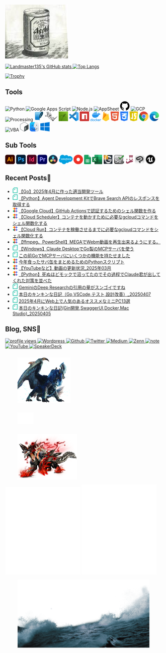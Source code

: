 <!-- - 👋 Hi, I’m @Landmaster135
- 👀 I’m interested in ...
- 🌱 I’m currently learning ...
- 💞️ I’m looking to collaborate on ...
- 📫 How to reach me ... -->

<!---
Landmaster135/Landmaster135 is a ✨ special ✨ repository because its `README.md` (this file) appears on your GitHub profile.
You can click the Preview link to take a look at your changes.
--->

<!-- No stylesheet execept github-markdown-css is readable in GitHub -->
<!-- <link href="style/main.css" rel="stylesheet"></link> -->

<img width="40%" alt="kinkinbeer135ml" src="img/Decoration/beer.jpg">

<p align="left">
  <a href="https://github.com/anuraghazra/github-readme-stats">
    <img height="150.2em" alt="Landmaster135's GitHub stats" src="https://github-readme-stats.vercel.app/api/?username=Landmaster135&theme=tokyonight&show_icons=true" />
  </a>
  <a href="https://github.com/anuraghazra/github-readme-stats">
    <img height="150.2em" alt="Top Langs" src="https://github-readme-stats.vercel.app/api/top-langs/?username=Landmaster135&layout=compact&theme=tokyonight" />
  </a>
</p>
<p>
  <a href="https://github.com/ryo-ma/github-profile-trophy">
    <img height="100.2em" alt="Trophy" src="https://github-profile-trophy.vercel.app/?username=Landmaster135&theme=dracula&column=7" />
  </a>
</p>

## Tools
<p align="left">
<!--[START IMAGE LIST]-->
  <img height="30.2em" alt="Python" src="https://www.vectorlogo.zone/logos/python/python-icon.svg">
  <img height="30.2em" alt="Google Apps Script" src="https://upload.wikimedia.org/wikipedia/commons/2/2f/Google_Apps_Script.svg">
  <img height="30.2em" alt="Node.js" src="https://www.vectorlogo.zone/logos/nodejs/nodejs-icon.svg">
  <img height="30.2em" alt="AppSheet" src="https://upload.wikimedia.org/wikipedia/commons/5/52/AppSheet_Logo.svg">
  <img height="30.2em" alt="GitHub" src="img/Tools/github.png">
  <img height="30.2em" alt="GCP" src="https://www.vectorlogo.zone/logos/google_cloud/google_cloud-icon.svg">
  <img height="30.2em" alt="Processing" src="https://upload.wikimedia.org/wikipedia/commons/5/59/Processing_Logo_Clipped.svg">
  <img height="30.2em" alt="Sqlite" src="img/Tools/sqlite.png">
  <img height="30.2em" alt="Rhinoceros" src="img/Tools/rhinoceros.png">
  <img height="30.2em" alt="Grasshopper" src="img/Tools/grasshopper.jpg">
  <img height="30.2em" alt="Visual Studio Code" src="img/Tools/vscode.png">
  <img height="30.2em" alt="npm" src="img/Tools/npm.svg">
  <img height="30.2em" alt="Docker" src="img/Tools/docker.png">
  <img height="30.2em" alt="Firebase" src="img/Tools/firebase.png">
  <img height="30.2em" alt="HTML" src="img/Tools/html.png">
  <img height="30.2em" alt="CSS" src="img/Tools/css.png">
  <img height="30.2em" alt="JavaScript" src="img/Tools/javascript.png">
  <img height="30.2em" alt="Google Chrome" src="img/Tools/chrome.png">
  <img height="30.2em" alt="Microsoft Edge" src="img/Tools/edge.png">
  <img height="30.2em" alt="VBA" src="https://www.vectorlogo.zone/logos/microsoft_vb/microsoft_vb-icon.svg">
  <img height="30.2em" alt="Bash" src="img/Tools/bash.png">
  <img height="30.2em" alt="MacOS" src="img/Tools/macos.png">
  <img height="30.2em" alt="Windows" src="img/Tools/windows.png">
<!--[END IMAGE LIST]-->
</p>

## Sub Tools
<p align="left">
<!--[START IMAGE LIST]-->
  <img height="30.2em" alt="Illustrator" src="img/subTools/adobeIllustrator.png">
  <img height="30.2em" alt="Photoshop" src="img/subTools/adobePhotoshop.png">
  <img height="30.2em" alt="InDesign" src="img/subTools/adobeIndesign.png">
  <img height="30.2em" alt="Premiere Pro" src="img/subTools/adobePremierepro.png">
  <img height="30.2em" alt="Davinci Resolve" src="img/subTools/davinciResolve.png">
  <img height="30.2em" alt="Salesforce" src="img/subTools/salesforce.png">
  <img height="30.2em" alt="OutSystems" src="img/subTools/outsystems.png">
  <img height="30.2em" alt="Google Spreadsheet" src="img/subTools/gss.png">
  <img height="30.2em" alt="Excel" src="img/subTools/excel.png">
  <img height="30.2em" alt="Midas iGen" src="img/subTools/midasigen.png">
  <img height="30.2em" alt="Selenium" src="img/subTools/selenium.png">
  <img height="30.2em" alt="Jest" src="img/subTools/jest.png">
  <img height="30.2em" alt="Clip Studio" src="img/subTools/clipStudio.png">
  <img height="30.2em" alt="Unreal Engine" src="img/subTools/unrealEngine.png">
<!--[END IMAGE LIST]-->
</p>

## Recent Posts🐧

<!--[START POSTS LIST]-->
- ![](img/note.png) [【Go】2025年4月に作った適当開発ツール](https://note.com/kinkinbeer135ml/n/n561ec40b8786)
- ![](img/note.png) [【Python】Agent Development KitでBrave Search APIのレスポンスを取得する](https://note.com/kinkinbeer135ml/n/nb627265bdb2a)
- ![](img/endorphinbath.png) [【Google Cloud】GitHub Actionsで認証するためのシェル関数を作る](https://www.endorphinbath.com/gcp-shell-functions-for-github-actions-authentication/)
- ![](img/endorphinbath.png) [【Cloud Scheduler】コンテナを動かすために必要なgcloudコマンドをシェル関数化する](https://www.endorphinbath.com/cloud-scheduler-gcloud-commands-shell-functions/)
- ![](img/endorphinbath.png) [【Cloud Run】コンテナを稼働させるまでに必要なgcloudコマンドをシェル関数化する](https://www.endorphinbath.com/cloud-run-gcloud-commands-shell-functions/)
- ![](img/endorphinbath.png) [【ffmpeg、PowerShell】MEGAでWebm動画を再生出来るようにする。](https://www.endorphinbath.com/ffmpeg-webm-for-mega-with-powershell/)
- ![](img/note.png) [【Windows】Claude DesktopでGo製のMCPサーバを使う](https://note.com/kinkinbeer135ml/n/n80598479426d)
- ![](img/note.png) [この前GoでMCPサーバにいくつかの機能を持たせました](https://note.com/kinkinbeer135ml/n/ndb0d41e595ac)
- ![](img/endorphinbath.png) [今年食ったサバ缶をまとめるためのPythonスクリプト](https://www.endorphinbath.com/python-mackerel-of-the-year/)
- ![](img/endorphinbath.png) [【YouTubeなど】動画の更新状況_2025年03月](https://www.endorphinbath.com/kinkingame24bit-youtube-202503/)
- ![](img/endorphinbath.png) [【Python】死ぬほどモックで沼ってたのでその過程でClaude君が出してくれた対策を並べた](https://www.endorphinbath.com/python-mock-tips-from-claude/)
- ![](img/note.png) [GeminiのDeep Researchの引用の量がスンゴイですね](https://note.com/kinkinbeer135ml/n/ndcfed25435ab)
- ![](img/note.png) [本日のキンキンな日記（Go,VSCode,テスト,設計改善）_20250407](https://note.com/kinkinbeer135ml/n/ndb4f2658726e)
- ![](img/note.png) [2025年4月にWeb上で人気のあるオススメなミニPC13選](https://note.com/kinkinbeer135ml/n/ndba378089434)
- ![](img/note.png) [本日のキンキンな日記(Gin開発,SwaggerUI,Docker,Mac Studio)_20250405](https://note.com/kinkinbeer135ml/n/na4073ac67642)
<!--[END POSTS LIST]-->

## Blog, SNS🍺

<p>
  <a href="https://gpvc.arturio.dev" target="_blank" rel="noopener noreferrer">
    <img src="https://gpvc.arturio.dev/Landmaster135" alt="profile views" />
  </a>
  <a href="https://www.endorphinbath.com" target="_blank" rel="noopener noreferrer">
    <img alt="Wordpress" src="https://img.shields.io/badge/Wordpress-21759B.svg?&style=flat&logo=Wordpress&logoColor=white" />
  </a>
  <a href="https://github.com/Landmaster135" target="_blank" rel="noopener noreferrer">
    <img alt="Github" src="https://img.shields.io/badge/GitHub-%2312100E.svg?&style=flat&logo=Github&logoColor=white" />
  </a>
  <a href="https://twitter.com/penguinbeer1351" target="_blank" rel="noopener noreferrer">
    <img alt="Twitter" src="https://img.shields.io/badge/twitter-%231DA1F2.svg?&style=flat&logo=twitter&logoColor=white" />
  </a>
  <a href="https://qiita.com/Landmaster135" target="_blank" rel="noopener noreferrer">
    <img alt="Medium" src="https://img.shields.io/badge/qiita-55C500.svg?&style=flat&logo=qiita&logoColor=white" />
  </a>
  <a href="https://zenn.dev/kinkinbeer135ml" target="_blank" rel="noopener noreferrer">
    <img alt="Zenn" src="https://img.shields.io/badge/Zenn-3EA8FF.svg?&style=flat&logo=Zenn&logoColor=white" />
  </a>
  <a href="https://note.com/kinkinbeer135ml" target="_blank" rel="noopener noreferrer">
    <img alt="note" src="https://img.shields.io/badge/note-41C9B4.svg?&style=flat&logo=note&logoColor=white" />
  </a>
  <a href="https://www.youtube.com/channel/UC95FIAkqzrjyVlg1uWdYzlw" target="_blank" rel="noopener noreferrer">
    <img alt="YouTube" src="https://img.shields.io/badge/YouTube-FF0000.svg?style=flat&logo=YouTube&logoColor=white" />
  </a>
  <a href="https://speakerdeck.com/kinkinbeer135ml" target="_blank" rel="noopener noreferrer">
    <img alt="SpeakerDeck" src="https://img.shields.io/badge/SpeakerDeck-009287.svg?style=flat&logo=SpeakerDeck&logoColor=white" />
  </a>
</p>

<!-- DECORATION IMAGE -->
<div style="position:relative;">
<!--[START DECOIMAGE LIST]-->
  <figure style="float:left;">
    <img width="40%" alt="Lunastra" src="img/Decoration/mh_09.png">
  </figure>
  <figure style="float:left;">
    <img width="12%" alt="void" src="img/Decoration/void_01.png">
  </figure>
  <figure style="float:left;">
    <img width="45%" alt="Zinogre" src="img/Decoration/mh_07.png">
  </figure>
<!--[END DECOIMAGE LIST]-->
</div>

<!-- Metrics -->
<p align="left">
  <img alt="🐧" width="48%" src="https://github.com/Landmaster135/Landmaster135/blob/main/github-metrics.svg">
  <img alt="🍺" width="48%" src="https://github.com/landmaster135/landmaster135/blob/main/github-metrics-anilist.svg">
</p>

<!-- DECORATION IMAGE -->
<!--[START DECOIMAGE LIST]-->
<figure style="float:none;">
  <img width="100%" alt="wave" src="img/Decoration/wave_02.png">
</figure>
<!--[END DECOIMAGE LIST]-->
